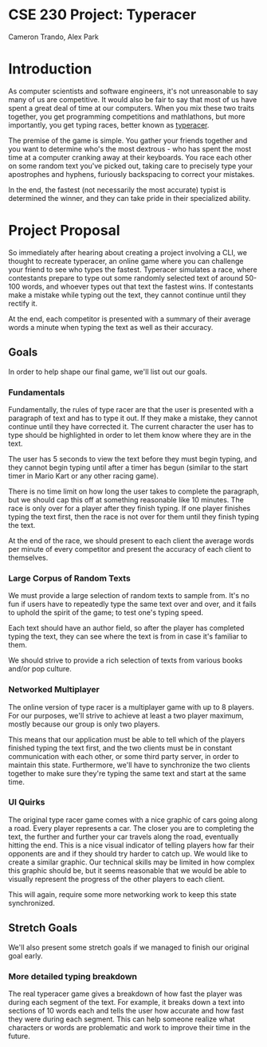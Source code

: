 # CSE 230 Project: Typeracer

Cameron Trando, Alex Park

# Introduction

As computer scientists and software engineers, it's not unreasonable to say many of us are competitive. It would also be fair to say that most of us have spent a great deal of time at our computers. When you mix these two traits together, you get programming competitions and mathlathons, but more importantly, you get typing races, better known as [typeracer](https://play.typeracer.com/). 

The premise of the game is simple. You gather your friends together and you want to determine who's the most dextrous - who has spent the most time at a computer cranking away at their keyboards. You race each other on some random text you've picked out, taking care to precisely type your apostrophes and hyphens, furiously backspacing to correct your mistakes. 

In the end, the fastest (not necessarily the most accurate) typist is determined the winner, and they can take pride in their specialized ability. 

# Project Proposal

So immediately after hearing about creating a project involving a CLI, we thought to recreate typeracer, an online game where you can challenge your friend to see who types the fastest. Typeracer simulates a race, where contestants prepare to type out some randomly selected text of around 50-100 words, and whoever types out that text the fastest wins. If contestants make a mistake while typing out the text, they cannot continue until they rectify it. 

At the end, each competitor is presented with a summary of their average words a minute when typing the text as well as their accuracy. 


## Goals

In order to help shape our final game, we'll list out our goals.

### Fundamentals 

Fundamentally, the rules of type racer are that the user is presented with a paragraph of text and has to type it out. If they make a mistake, they cannot continue until they have corrected it. The current character the user has to type should be highlighted in order to let them know where they are in the text.

The user has 5 seconds to view the text before they must begin typing, and they cannot begin typing until after a timer has begun (similar to the start timer in Mario Kart or any other racing game).

There is no time limit on how long the user takes to complete the paragraph, but we should cap this off at something reasonable like 10 minutes. The race is only over for a player after they finish typing. If one player finishes typing the text first, then the race is not over for them until they finish typing the text.

At the end of the race, we should present to each client the average words per minute of every competitor and present the accuracy of each client to themselves.


### Large Corpus of Random Texts

We must provide a large selection of random texts to sample from. It's no fun if users have to repeatedly type the same text over and over, and it fails to uphold the spirit of the game; to test one's typing speed. 

Each text should have an author field, so after the player has completed typing the text, they can see where the text is from in case it's familiar to them. 

We should strive to provide a rich selection of texts from various books and/or pop culture. 


### Networked Multiplayer 

The online version of type racer is a multiplayer game with up to 8 players. For our purposes, we'll strive to achieve at least a two player maximum, mostly because our group is only two players. 

This means that our application must be able to tell which of the players finished typing the text first, and the two clients must be in constant communication with each other, or some third party server, in order to maintain this state. Furthermore, we'll have to synchronize the two clients together to make sure they're typing the same text and start at the same time. 


### UI Quirks

The original type racer game comes with a nice graphic of cars going along a road. Every player represents a car. The closer you are to completing the text, the further and further your car travels along the road, eventually hitting the end. This is a nice visual indicator of telling players how far their opponents are and if they should try harder to catch up. We would like to create a similar graphic. Our technical skills may be limited in how complex this graphic should be, but it seems reasonable that we would be able to visually represent the progress of the other players to each client.

This will again, require some more networking work to keep this state synchronized. 


## Stretch Goals

We'll also present some stretch goals if we managed to finish our original goal early.

### More detailed typing breakdown

The real typeracer game gives a breakdown of how fast the player was during each segment of the text. For example, it breaks down a text into sections of 10 words each and tells the user how accurate and how fast they were during each segment. This can help someone realize what characters or words are problematic and work to improve their time in the future. 
